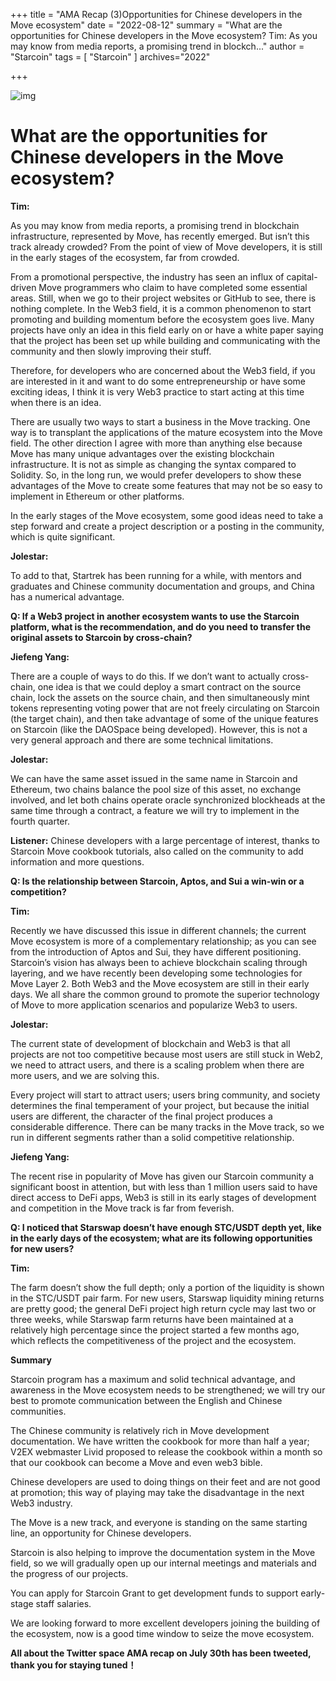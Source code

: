 +++
title = "AMA Recap (3)Opportunities for Chinese developers in the Move ecosystem"
date = "2022-08-12"
summary = "What are the opportunities for Chinese developers in the Move ecosystem? Tim: As you may know from media reports, a promising trend in blockch..."
author = "Starcoin"
tags = [
    "Starcoin"
]
archives="2022"

+++

![img](/images/hackathon/amar3.png)

# What are the opportunities for Chinese developers in the Move ecosystem?

**Tim:**

As you may know from media reports, a promising trend in blockchain infrastructure, represented by Move, has recently emerged. But isn’t this track already crowded? From the point of view of Move developers, it is still in the early stages of the ecosystem, far from crowded.

From a promotional perspective, the industry has seen an influx of capital-driven Move programmers who claim to have completed some essential areas. Still, when we go to their project websites or GitHub to see, there is nothing complete. In the Web3 field, it is a common phenomenon to start promoting and building momentum before the ecosystem goes live. Many projects have only an idea in this field early on or have a white paper saying that the project has been set up while building and communicating with the community and then slowly improving their stuff.

Therefore, for developers who are concerned about the Web3 field, if you are interested in it and want to do some entrepreneurship or have some exciting ideas, I think it is very Web3 practice to start acting at this time when there is an idea.

There are usually two ways to start a business in the Move tracking. One way is to transplant the applications of the mature ecosystem into the Move field. The other direction I agree with more than anything else because Move has many unique advantages over the existing blockchain infrastructure. It is not as simple as changing the syntax compared to Solidity. So, in the long run, we would prefer developers to show these advantages of the Move to create some features that may not be so easy to implement in Ethereum or other platforms.

In the early stages of the Move ecosystem, some good ideas need to take a step forward and create a project description or a posting in the community, which is quite significant.

**Jolestar:**

To add to that, Startrek has been running for a while, with mentors and graduates and Chinese community documentation and groups, and China has a numerical advantage.

**Q: If a Web3 project in another ecosystem wants to use the Starcoin platform, what is the recommendation, and do you need to transfer the original assets to Starcoin by cross-chain?**

**Jiefeng Yang:**

There are a couple of ways to do this. If we don’t want to actually cross-chain, one idea is that we could deploy a smart contract on the source chain, lock the assets on the source chain, and then simultaneously mint tokens representing voting power that are not freely circulating on Starcoin (the target chain), and then take advantage of some of the unique features on Starcoin (like the DAOSpace being developed). However, this is not a very general approach and there are some technical limitations.

**Jolestar:**

We can have the same asset issued in the same name in Starcoin and Ethereum, two chains balance the pool size of this asset, no exchange involved, and let both chains operate oracle synchronized blockheads at the same time through a contract, a feature we will try to implement in the fourth quarter.

**Listener:** Chinese developers with a large percentage of interest, thanks to Starcoin Move cookbook tutorials, also called on the community to add information and more questions.

**Q: Is the relationship between Starcoin, Aptos, and Sui a win-win or a competition?**

**Tim:**

Recently we have discussed this issue in different channels; the current Move ecosystem is more of a complementary relationship; as you can see from the introduction of Aptos and Sui, they have different positioning. Starcoin’s vision has always been to achieve blockchain scaling through layering, and we have recently been developing some technologies for Move Layer 2. Both Web3 and the Move ecosystem are still in their early days. We all share the common ground to promote the superior technology of Move to more application scenarios and popularize Web3 to users.

**Jolestar:**

The current state of development of blockchain and Web3 is that all projects are not too competitive because most users are still stuck in Web2, we need to attract users, and there is a scaling problem when there are more users, and we are solving this.

Every project will start to attract users; users bring community, and society determines the final temperament of your project, but because the initial users are different, the character of the final project produces a considerable difference. There can be many tracks in the Move track, so we run in different segments rather than a solid competitive relationship.

**Jiefeng Yang:**

The recent rise in popularity of Move has given our Starcoin community a significant boost in attention, but with less than 1 million users said to have direct access to DeFi apps, Web3 is still in its early stages of development and competition in the Move track is far from feverish.

**Q: I noticed that Starswap doesn’t have enough STC/USDT depth yet, like in the early days of the ecosystem; what are its following opportunities for new users?**

**Tim:**

The farm doesn’t show the full depth; only a portion of the liquidity is shown in the STC/USDT pair farm. For new users, Starswap liquidity mining returns are pretty good; the general DeFi project high return cycle may last two or three weeks, while Starswap farm returns have been maintained at a relatively high percentage since the project started a few months ago, which reflects the competitiveness of the project and the ecosystem.

**Summary**

Starcoin program has a maximum and solid technical advantage, and awareness in the Move ecosystem needs to be strengthened; we will try our best to promote communication between the English and Chinese communities.

The Chinese community is relatively rich in Move development documentation. We have written the cookbook for more than half a year; V2EX webmaster Livid proposed to release the cookbook within a month so that our cookbook can become a Move and even web3 bible.

Chinese developers are used to doing things on their feet and are not good at promotion; this way of playing may take the disadvantage in the next Web3 industry.

The Move is a new track, and everyone is standing on the same starting line, an opportunity for Chinese developers.

Starcoin is also helping to improve the documentation system in the Move field, so we will gradually open up our internal meetings and materials and the progress of our projects.

You can apply for Starcoin Grant to get development funds to support early-stage staff salaries.

We are looking forward to more excellent developers joining the building of the ecosystem, now is a good time window to seize the move ecosystem.

**All about the Twitter space AMA recap on July 30th has been tweeted, thank you for staying tuned！**
